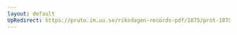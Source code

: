```yaml
---
layout: default
UpRedirect: https://pruto.im.uu.se/riksdagen-records-pdf/1875/prot-1875--ak--012/prot-1875--ak--012_029.pdf
---
```

